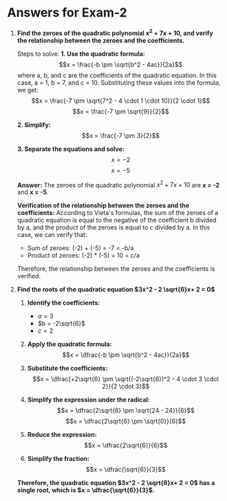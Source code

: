 # Answers for Exam-2




1. **Find the zeroes of the quadratic polynomial $x^2+ 7x + 10$, and verify the relationship between the zeroes and the coefficients.**

    Steps to solve:
    **1. Use the quadratic formula:**
    $$x = \frac{-b \pm \sqrt{b^2 - 4ac}}{2a}$$
    where a, b, and c are the coefficients of the quadratic equation. In this case, a = 1, b = 7, and c = 10. Substituting these values into the formula, we get:
    $$x = \frac{-7 \pm \sqrt{7^2 - 4 \cdot 1 \cdot 10}}{2 \cdot 1}$$
    $$x = \frac{-7 \pm \sqrt{9}}{2}$$
    
    **2. Simplify:**
    $$x = \frac{-7 \pm 3}{2}$$
    
    **3. Separate the equations and solve:**
    $$x = -2$$
    $$x = -5$$
    
    **Answer:**
    The zeroes of the quadratic polynomial $x^2+7x+10$ are **x = -2** and **x = -5**.
    
    **Verification of the relationship between the zeroes and the coefficients:**
    According to Vieta's formulas, the sum of the zeroes of a quadratic equation is equal to the negative of the coefficient b divided by a, and the product of the zeroes is equal to c divided by a. In this case, we can verify that:
    
    * Sum of zeroes: (-2) + (-5) = -7 = -b/a
    * Product of zeroes: (-2) * (-5) = 10 = c/a
    
    Therefore, the relationship between the zeroes and the coefficients is verified.

2. **Find the roots of the quadratic equation $3x^2 - 2 \sqrt{6}x+ 2 = 0$**

      
      1. **Identify the coefficients:**
         - $a = 3$
         - $b = -2\sqrt{6}$
         - $c = 2$
      
      2. **Apply the quadratic formula:**
         $$x = \dfrac{-b \pm \sqrt{b^2 - 4ac}}{2a}$$
      
      3. **Substitute the coefficients:**
         $$x = \dfrac{+2\sqrt{6} \pm \sqrt{(-2\sqrt{6})^2 - 4 \cdot 3 \cdot 2}}{2 \cdot 3}$$
      
      4. **Simplify the expression under the radical:**
         $$x = \dfrac{2\sqrt{6} \pm \sqrt{24 - 24}}{6}$$
         $$x = \dfrac{2\sqrt{6} \pm \sqrt{0}}{6}$$
      
      5. **Reduce the expression:**
         $$x = \dfrac{2\sqrt{6}}{6}$$
      
      6. **Simplify the fraction:**
         $$x = \dfrac{\sqrt{6}}{3}$$
      
      **Therefore, the quadratic equation $3x^2 - 2 \sqrt{6}x+ 2 = 0$ has a single root, which is $x = \dfrac{\sqrt{6}}{3}$.**


